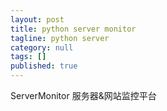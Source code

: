 ```yaml
---
layout: post
title: python server monitor
tagline: python server
category: null
tags: []
published: true
---
```

ServerMonitor 服务器&网站监控平台